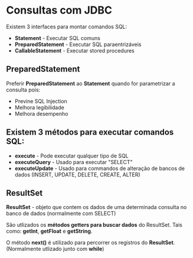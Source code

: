 # Consultas com JDBC

Existem 3 interfaces para montar comandos SQL:

- **Statement** - Executar SQL comuns
- **PreparedStatement** - Executar SQL paraentrizáveis
- **CallableStatement** - Executar stored procedures

## PreparedStatement 
Preferir **PreparedStatement** ao **Statement** quando for parametrizar a consulta pois:

- Previne SQL Injection
- Melhora legibilidade
- Melhora desempenho

## Existem 3 métodos para executar comandos SQL:

- **execute** - Pode executar qualquer tipo de SQL
- **executeQuery** - Usado para executar "SELECT"
- **executeUpdate** - Usado para commandos de alteração de bancos
de dados (INSERT, UPDATE, DELETE, CREATE, ALTER)

## ResultSet

**ResultSet** - objeto que contem os dados de uma determinada consulta
no banco de dados (normalmente com SELECT)

São utlizados os **métodos getters para buscar dados**
 do ResultSet. Tais como: **getInt**, **getFloat** e **getString**.

O método **next()** é utilizado para percorrer os registros do **ResultSet**. (Normalmente utlizado junto com **while**)



